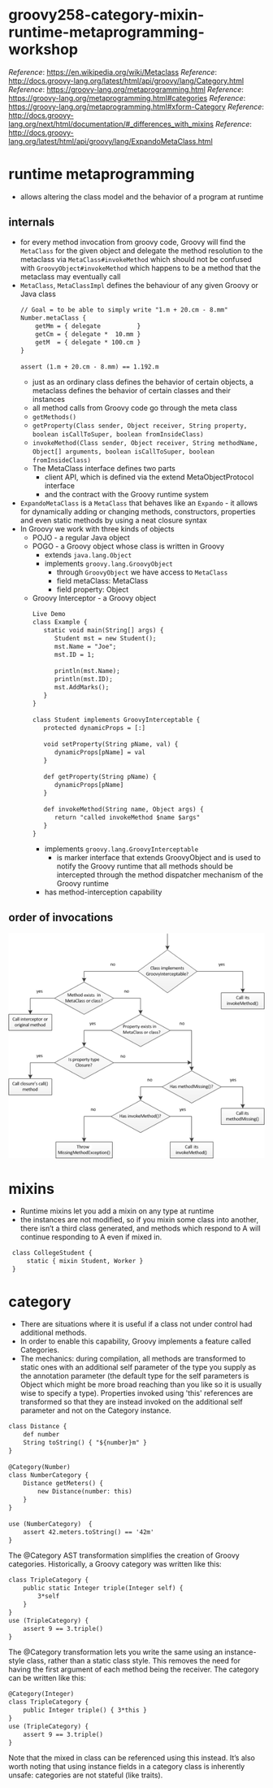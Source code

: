 # groovy258-category-mixin-runtime-metaprogramming-workshop

_Reference_: https://en.wikipedia.org/wiki/Metaclass
_Reference_: http://docs.groovy-lang.org/latest/html/api/groovy/lang/Category.html
_Reference_: https://groovy-lang.org/metaprogramming.html
_Reference_: https://groovy-lang.org/metaprogramming.html#categories
_Reference_: https://groovy-lang.org/metaprogramming.html#xform-Category
_Reference_: http://docs.groovy-lang.org/next/html/documentation/#_differences_with_mixins
_Reference_: http://docs.groovy-lang.org/latest/html/api/groovy/lang/ExpandoMetaClass.html

# runtime metaprogramming
* allows altering the class model and the behavior of a program at runtime
## internals
* for every method invocation from groovy code, Groovy will find the `MetaClass` for the given object 
and delegate the method resolution to the metaclass via `MetaClass#invokeMethod` which should not be confused 
with `GroovyObject#invokeMethod` which happens to be a method that the metaclass may eventually call
* `MetaClass`, `MetaClassImpl` defines the behaviour of any given Groovy or Java class
    ```
    // Goal = to be able to simply write "1.m + 20.cm - 8.mm"
    Number.metaClass {
        getMm = { delegate          }
        getCm = { delegate *  10.mm }
        getM  = { delegate * 100.cm }
    }
    
    assert (1.m + 20.cm - 8.mm) == 1.192.m
    ```
    * just as an ordinary class defines the behavior of certain objects, a metaclass defines the behavior of certain 
        classes and their instances
    * all method calls from Groovy code go through the meta class
    * `getMethods()`
    * `getProperty​(Class sender, Object receiver, String property, boolean isCallToSuper, boolean fromInsideClass)`
    * `invokeMethod​(Class sender, Object receiver, String methodName, Object[] arguments, boolean isCallToSuper, boolean fromInsideClass)`
    * The MetaClass interface defines two parts
        * client API, which is defined via the extend MetaObjectProtocol interface 
        * and the contract with the Groovy runtime system
* `ExpandoMetaClass` is a `MetaClass` that behaves like an `Expando` - it allows for dynamically adding or changing 
methods, constructors, properties and even static methods by using a neat closure syntax
* In Groovy we work with three kinds of objects
    * POJO - a regular Java object
    * POGO - a Groovy object whose class is written in Groovy
        * extends `java.lang.Object`
        * implements `groovy.lang.GroovyObject`
            * through `GroovyObject` we have access to `MetaClass`
            * field metaClass: MetaClass
            * field property: Object
    * Groovy Interceptor - a Groovy object
        ```
        Live Demo
        class Example {
           static void main(String[] args) {
              Student mst = new Student();
              mst.Name = "Joe";
              mst.ID = 1;
        		
              println(mst.Name);
              println(mst.ID);
              mst.AddMarks();
           } 
        }
         
        class Student implements GroovyInterceptable {
           protected dynamicProps = [:]  
            
           void setProperty(String pName, val) {
              dynamicProps[pName] = val
           } 
           
           def getProperty(String pName) {
              dynamicProps[pName]
           }
           
           def invokeMethod(String name, Object args) {
              return "called invokeMethod $name $args"
           }
        }
        ```
        * implements `groovy.lang.GroovyInterceptable`
            * is marker interface that extends GroovyObject and is used to notify the Groovy runtime that 
            all methods should be intercepted through the method dispatcher mechanism of the Groovy runtime
        * has method-interception capability
## order of invocations
![alt text](img/GroovyInterceptions.png)
    
# mixins
* Runtime mixins let you add a mixin on any type at runtime
* the instances are not modified, so if you mixin some class into another, there isn’t a third class generated, and 
methods which respond to A will continue responding to A even if mixed in.
```
 class CollegeStudent {
     static { mixin Student, Worker }
 }
```
# category
* There are situations where it is useful if a class not under control had additional methods. 
* In order to enable this capability, Groovy implements a feature called Categories.
* The mechanics: during compilation, all methods are transformed to static ones with an additional self parameter 
of the type you supply as the annotation parameter (the default type for the self parameters is Object which might 
be more broad reaching than you like so it is usually wise to specify a type). Properties invoked using 'this' 
references are transformed so that they are instead invoked on the additional self parameter and not on the 
Category instance.
```
class Distance {
    def number
    String toString() { "${number}m" }
}

@Category(Number)
class NumberCategory {
    Distance getMeters() {
        new Distance(number: this)
    }
}

use (NumberCategory)  {
    assert 42.meters.toString() == '42m'
}
```
The @Category AST transformation simplifies the creation of Groovy categories. Historically, a Groovy category was written like this:

```
class TripleCategory {
    public static Integer triple(Integer self) {
        3*self
    }
}
use (TripleCategory) {
    assert 9 == 3.triple()
}
```
The @Category transformation lets you write the same using an instance-style class, rather than a static class style. 
This removes the need for having the first argument of each method being the receiver. The category can be written 
like this:
```
@Category(Integer)
class TripleCategory {
    public Integer triple() { 3*this }
}
use (TripleCategory) {
    assert 9 == 3.triple()
}
```
Note that the mixed in class can be referenced using this instead. It’s also worth noting that using instance fields 
in a category class is inherently unsafe: categories are not stateful (like traits).